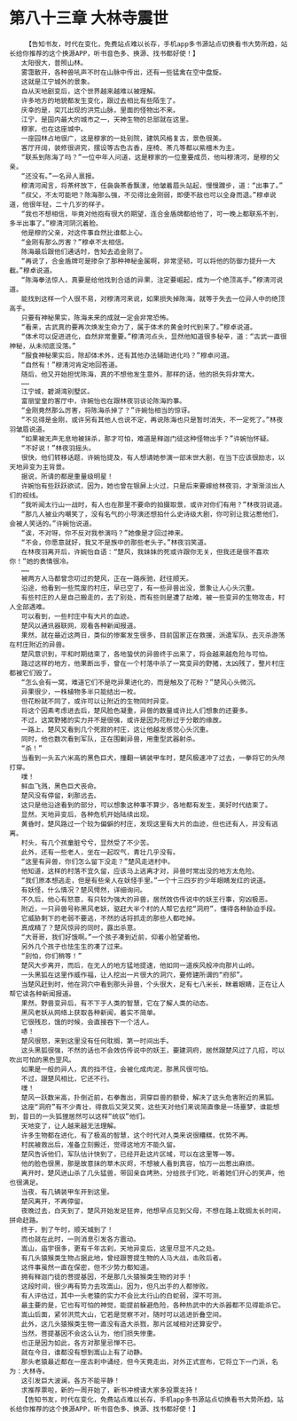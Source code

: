 # 第八十三章 大林寺震世
        【告知书友，时代在变化，免费站点难以长存，手机app多书源站点切换看书大势所趋，站长给你推荐的这个换源APP，听书音色多、换源、找书都好使！】
       太阳很大，普照山林。
       雾霭散开，各种兽吼声不时在山脉中传出，还有一些猛禽在空中盘旋。
       这就是江宁城外的景象。
       自从天地剧变后，这个世界越来越难以被理解。
       许多地方的地貌都发生变化，跟过去相比有些陌生了。
       庆幸的是，突兀出现的洪荒山脉，里面的怪物出不来。
       江宁，是国内最大的城市之一，天神生物的总部就在这里。
       穆家，也在这座城中。
       一座园林占地很广，这是穆家的一处别院，建筑风格复古，景色很美。
       客厅开阔，装修很讲究，摆设等古色古香，座椅、茶几等都以紫檀木为主。
       “联系到陈海了吗？”一位中年人问道，这是穆家的一位重要成员，他叫穆清河，是穆的父亲。
       “还没有。”一名异人禀报。
       穆清河闻言，将茶杯放下，任袅袅茶香飘漾，他皱着眉头站起，慢慢踱步，道：“出事了。”
       “叔父，不太可能吧？陈海那么强，不见得比金刚弱，即便不敌也可以全身而退。”穆卓说道，他很年轻，二十几岁的样子。
       “我也不想相信，毕竟对他抱有很大的期望，连合金盾牌都给他了，可一晚上都联系不到，多半出事了。”穆清河阴沉着脸。
       他是穆的父亲，对这件事自然比谁都上心。
       “金刚有那么厉害？”穆卓不太相信。
       陈海最后跟他们通话时，告知去追金刚了。
       “再说了，合金盾牌可是掺杂了那种神秘金属啊，非常坚韧，可以将他的防御力提升一大截。”穆卓说道。
       “陈海拳法惊人，真要是给他找到合适的异果，注定要崛起，成为一个绝顶高手。”穆清河说道。
       能找到这样一个人很不易，对穆清河来说，如果损失掉陈海，就等于失去一位异人中的绝顶高手。
       只要有神秘果实，陈海未来的成就一定会非常恐怖。
       “看来，古武真的要再次焕发生命力了，属于体术的黄金时代到来了。”穆卓说道。
       “体术可以促进进化，自然非常重要。”穆清河点头，显然他知道很多秘辛，道：“古武一直很神秘，从未彻底没落。”
       “服食神秘果实后，除却体术外，还有其他办法辅助进化吗？”穆卓问道。
       “自然有！”穆清河肯定地回答道。
       随后，他又开始担忧陈海，真的不想他发生意外，那样的话，他的损失将非常大。
       ……
       江宁城，碧湖湾别墅区。
       富丽堂皇的客厅中，许婉怡也在跟林夜羽谈论陈海的事。
       “金刚竟然那么厉害，将陈海杀掉了？”许婉怡相当的惊讶。
       “不见得是金刚，或许另有其他人也说不定，再说陈海也只是暂时消失，不一定死了。”林夜羽皱眉说道。
       “如果被无声无息地被抹杀，那才可怕，难道是释迦门徒这种怪物出手？”许婉怡怀疑。
       “不好说！”林夜羽摇头。
       很快，他们转移话题，许婉怡提及，有人想请她参演一部末世大剧，在当下应该很励志，以天地异变为主背景。
       据说，所请的都是重量级明星！
       许婉怡有些跃跃欲试，因为，她也曾在银屏上火过，只是后来要嫁给林夜羽，才渐渐淡出人们的视线。
       “我听闻太行山一战时，有人也在那里不要命的拍摄取景，或许对你们有用？”林夜羽说道。
       “那几人被业内嘲笑了，没有名气的小导演还想拍什么史诗级大剧，你可别让我沾惹他们，会被人笑话的。”许婉怡说道。
       “诶，不对呀，你不反对我参演吗？”她像是才回过神来。
       “不会，你愿意就好，我又不是族中的那些老头子。”林夜羽笑道。
       在林夜羽离开后，许婉怡自语：“楚风，我妹妹的死或许跟你无关，但我还是很不喜欢你！”她的表情很冷。
       ……
       被两方人马都曾念叨过的楚风，正在一路疾驰，赶往顺天。
       沿途，他看到一些荒废的村庄，早已空了，有一些异兽出没，景象让人心头沉重。
       有些村庄的人是自己搬走的，去了别处，而有些则是遭了劫难，被一些变异的生物攻击，村人全部遇难。
       可以看到，一些村庄中有大片的血迹。
       楚风以通讯器联网，观看各种新闻报道。
       果然，就在最近这两日，类似的惨案发生很多，目前国家正在救援，派遣军队，去灭杀游荡在村庄附近的异兽。
       楚风意识到，平和时期结束了，各地蛰伏的异兽终于出来了，将会越来越危险与可怕。
       路过这样的地方，他果断出手，曾在一个村落中杀了一窝变异的野猪，太凶残了，整片村庄都被它们毁了。
       “怎么会有一窝，难道它们不是吃异果进化的，而是触及了花粉？”楚风心头微沉。
       异果很少，一株植物多半只能结出一枚。
       但花粉就不同了，或许可以让附近的生物同时异变。
       将这个因素考虑进去后，楚风脸色凝重，异兽的数量或许比人们想象的还要多。
       不过，这窝野猪的实力并不是很强，或许是因为花粉过于分散的缘故。
       一路上，楚风又看到几个死寂的村庄，这让他越发感觉心头沉重。
       同时，他也数次看到军队，正在围剿异兽，用重型武器射杀。
       “杀！”
       当看到一头五六米高的黑色巨犬，撞翻一辆装甲车时，楚风极速冲了过去，一拳将它的头颅打穿。
       噗！
       鲜血飞溅，黑色巨犬丧命。
       楚风没有停留，刹那远去。
       这只是他沿途看到的部分，可以想象这种事不算少，各地都有发生，美好时代结束了。
       显然，天地异变后，各种危机开始陆续出现。
       黄昏时，楚风路过一个较为偏僻的村庄，发现这里有大片的血迹，但也还有人，并没有逃离。
       村头，有几个孩童脏兮兮，显然受了不少苦。
       此外，还有一些老人，坐在一起叹气，青壮几乎没有。
       “这里有异兽，你们怎么留下没走？”楚风走进村中。
       他知道，这样的村落不宜久留，应该马上逃离才对，异兽时常出没的地方太危险。
       “我们原本想逃走，但是有些亲人在妖怪手里。”一个十三四岁的少年眼睛发红的说道。
       有妖怪，什么情况？楚风愕然，详细询问。
       不久后，他心有怒意，有只较为强大的异兽，居然效仿传说中的妖王行事，穷凶极恶。
       附近，一只异兽号称黑风老妖，驱赶大半个村的人帮它去挖“洞府”，懂得各种胁迫手段。
       它威胁剩下的老弱不要逃，不然的话将抓走的那些人都吃掉。
       真成精了？楚风惊异的同时，露出杀意。
       “大哥哥，我们好饿啊。”一个孩子凑到近前，仰着小脸望着他。
       另外几个孩子也怯生生的凑了过来。
       “别怕，你们稍等！”
       楚风大步离开，而后，在无人的地方猛地提速，他如同一道疾风般冲向那片山岭。
       一头黑狐在这里作威作福，让人挖出一片很大的洞穴，要修建所谓的“府邸”。
       当楚风赶到时，他在洞穴中看到那头异兽，个头很大，足有七八米长，眯着眼睛，正在让人帮它读各种新闻报道。
       果然，野兽变异后，有不下于人类的智慧，它在了解人类的动态。
       黑风老妖从网络上获取各种新闻，着实不简单。
       它很残忍，饿的时候，会直接吞下一个活人。
       哧！
       楚风很怒，来到这里没有任何耽搁，第一时间出手。
       这头黑狐很强，不然的话也不会效仿传说中的妖王，要建洞府，居然跟楚风过了几招，可以吹出可怕的黑色罡风。
       如果是一般的异人，真的挡不住，会被化成肉泥，那黑风很可怕。
       不过，跟楚风相比，它还不行。
       噗！
       楚风一跃数米高，扑倒近前，右拳轰出，洞穿巨兽的额骨，解决了这头危害附近的黑狐。
       这座“洞府”有不少青壮，得救后又哭又笑，这些天对他们来说简直像是一场噩梦，谁能想到，昔日的一头狐狸居然可以这样“统驭”他们。
       天地变了，让人越来越无法理解。
       许多生物都在进化，有了极高的智慧，这个时代对人类来说很糟糕，优势不再。
       村民被救出后，准备立刻搬迁，觉得这地方不能久留。
       楚风告诉他们，军队估计快到了，已经开赴这片区域，可以在这里等一等。
       他的脸色很黑，那是故意抹的草木灰烬，不想被人看到真容，怕万一出惹出麻烦。
       离开时，楚风进山杀了几头猛兽，带回亲自烤熟，分给孩子们吃，听着她们开心的笑声，他也很满足。
       当夜，有几辆装甲车开到这里。
       楚风离开，不再停留。
       夜晚过去，白天到了，楚风开始发足狂奔，他想早点见到父母，不想在路上耽搁太长时间，拼命赶路。
       终于，到了午时，顺天城到了！
       而也就在此时，一则消息引发各方震动。
       嵩山，庙宇很多，更有千年古刹，天地异变后，这里尽显不凡之处。
       有几头猿猴类生物占据此地，曾经跟菩提生物的人马大战，击败后者。
       这件事虽然一直在保密，但不少势力都知道。
       拥有释迦门徒的菩提基因，不是那几头猿猴类生物的对手！
       这段时间，很少再有势力去攻嵩山，因为，但凡出手的人都惨败。
       有人评估过，其中一头老猿的实力不会比太行山的白蛇弱，深不可测。
       最主要的是，它也有可怕的神觉，能提前躲避危险，各种热武中的大杀器都不见得能杀它。
       嵩山后面，紧邻洪荒大山，它若是觉察不对，随时可以逃进折叠空间。
       此外，这几头猿猴类生物一直没有造大杀戮，那片区域相对还算安宁。
       当然，菩提基因不会这么认为，他们损失惨重。
       也正是因为如此，各方对那里忌惮不已。
       就在今日，谁都没有想到嵩山上有了动静。
       那头老猿最近都在一座古刹中诵经，但今天竟走出，对外正式宣布，它将立下一门派，名为：大林寺。
       这引发巨大波澜，各方不能平静！
       求推荐票啦，新的一周开始了，新书冲榜请大家多投票支持！
       【告知书友，时代在变化，免费站点难以长存，手机app多书源站点切换看书大势所趋，站长给你推荐的这个换源APP，听书音色多、换源、找书都好使！】